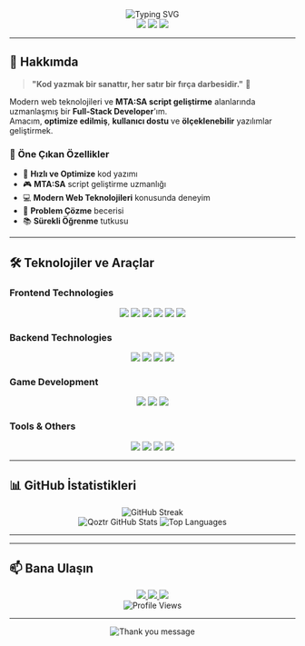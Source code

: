 <div align="center">
  <img src="https://readme-typing-svg.herokuapp.com?font=Fira+Code&weight=500&size=35&pause=1000&color=2E7BFF&center=true&vCenter=true&width=600&height=100&lines=Merhaba%2C+Ben+Qoztr+%F0%9F%91%8B;Full+Stack+Developer;Script+Creator;MTA%3ASA+Specialist" alt="Typing SVG" />
</div>

<div align="center">
  <img src="https://img.shields.io/badge/Status-Active%20Developer-brightgreen?style=for-the-badge&logo=github&logoColor=white" />
  <img src="https://img.shields.io/badge/Experience-3%2B%20Years-blue?style=for-the-badge&logo=code&logoColor=white" />
  <img src="https://img.shields.io/badge/Location-T%C3%BCrkiye-red?style=for-the-badge&logo=location&logoColor=white" />
</div>

---

## 🎯 **Hakkımda**

> **"Kod yazmak bir sanattır, her satır bir fırça darbesidir."** 🎨

Modern web teknolojileri ve **MTA:SA script geliştirme** alanlarında uzmanlaşmış bir **Full-Stack Developer**'ım.  
Amacım, **optimize edilmiş**, **kullanıcı dostu** ve **ölçeklenebilir** yazılımlar geliştirmek.

### 🌟 **Öne Çıkan Özellikler**
- 🚀 **Hızlı ve Optimize** kod yazımı
- 🎮 **MTA:SA** script geliştirme uzmanlığı
- 💻 **Modern Web Teknolojileri** konusunda deneyim
- 🔧 **Problem Çözme** becerisi
- 📚 **Sürekli Öğrenme** tutkusu

---

## 🛠️ **Teknolojiler ve Araçlar**

### **Frontend Technologies**
<div align="center">
  <img src="https://img.shields.io/badge/TypeScript-007ACC?style=for-the-badge&logo=typescript&logoColor=white" />
  <img src="https://img.shields.io/badge/React-20232A?style=for-the-badge&logo=react&logoColor=61DAFB" />
  <img src="https://img.shields.io/badge/Next.js-000000?style=for-the-badge&logo=next.js&logoColor=white" />
  <img src="https://img.shields.io/badge/JavaScript-F7DF1E?style=for-the-badge&logo=javascript&logoColor=black" />
  <img src="https://img.shields.io/badge/HTML5-E34F26?style=for-the-badge&logo=html5&logoColor=white" />
  <img src="https://img.shields.io/badge/CSS3-1572B6?style=for-the-badge&logo=css3&logoColor=white" />
</div>

### **Backend Technologies**
<div align="center">
  <img src="https://img.shields.io/badge/Node.js-43853D?style=for-the-badge&logo=node.js&logoColor=white" />
  <img src="https://img.shields.io/badge/Express.js-000000?style=for-the-badge&logo=express&logoColor=white" />
  <img src="https://img.shields.io/badge/MongoDB-4EA94B?style=for-the-badge&logo=mongodb&logoColor=white" />
  <img src="https://img.shields.io/badge/PostgreSQL-316192?style=for-the-badge&logo=postgresql&logoColor=white" />
</div>

### **Game Development**
<div align="center">
  <img src="https://img.shields.io/badge/Lua-2C2D72?style=for-the-badge&logo=lua&logoColor=white" />
  <img src="https://img.shields.io/badge/MTA:SA-000000?style=for-the-badge&logo=game&logoColor=white" />
  <img src="https://img.shields.io/badge/Game+Scripting-FF6B6B?style=for-the-badge&logo=gamepad&logoColor=white" />
</div>

### **Tools & Others**
<div align="center">
  <img src="https://img.shields.io/badge/Git-F05032?style=for-the-badge&logo=git&logoColor=white" />
  <img src="https://img.shields.io/badge/GitHub-100000?style=for-the-badge&logo=github&logoColor=white" />
  <img src="https://img.shields.io/badge/VS_Code-007ACC?style=for-the-badge&logo=visual-studio-code&logoColor=white" />
  <img src="https://img.shields.io/badge/Docker-2496ED?style=for-the-badge&logo=docker&logoColor=white" />
</div>

---

## 📊 **GitHub İstatistikleri**
<div align="center">
  <img src="https://github-readme-streak-stats.herokuapp.com/?user=qoztr&theme=radical&hide_border=true&background=0D1117&stroke=2E7BFF&ring=2E7BFF&fire=FF6B6B&currStreakNum=FFFFFF&sideNums=FFFFFF&currStreakLabel=2E7BFF&sideLabels=2E7BFF&dates=FFFFFF" alt="GitHub Streak" />
</div>

<div align="center">
  <img src="https://github-readme-stats.vercel.app/api?username=qoztr&show_icons=true&theme=radical&hide_border=true&bg_color=0D1117&title_color=2E7BFF&icon_color=2E7BFF&text_color=FFFFFF" alt="Qoztr GitHub Stats" />
  <img src="https://github-readme-stats.vercel.app/api/top-langs/?username=qoztr&layout=compact&theme=radical&hide_border=true&bg_color=0D1117&title_color=2E7BFF&text_color=FFFFFF" alt="Top Languages" />
</div>

---





---

## 📫 **Bana Ulaşın**

<div align="center">
  <a href="https://discord.com/invite/sagyDEfrJd">
    <img src="https://img.shields.io/badge/Discord-5865F2?style=for-the-badge&logo=discord&logoColor=white" />
  </a>
  <a href="mailto:example@email.com">
    <img src="https://img.shields.io/badge/Mail-D14836?style=for-the-badge&logo=gmail&logoColor=white" />
  </a>
  <a href="https://github.com/qoztr">
    <img src="https://img.shields.io/badge/GitHub-100000?style=for-the-badge&logo=github&logoColor=white" />
  </a>
</div>

<div align="center">
  <img src="https://komarev.com/ghpvc/?username=qoztr&color=2E7BFF&style=for-the-badge&label=Ziyaretçi" alt="Profile Views" />
</div>





---

<div align="center">
  <img src="https://readme-typing-svg.herokuapp.com?font=Fira+Code&weight=500&size=20&pause=2000&color=2E7BFF&center=true&vCenter=true&width=600&height=50&lines=Te%C5%9Fekk%C3%BCrler+%F0%9F%91%8D;www.sonkoz.com" alt="Thank you message" />
</div>
